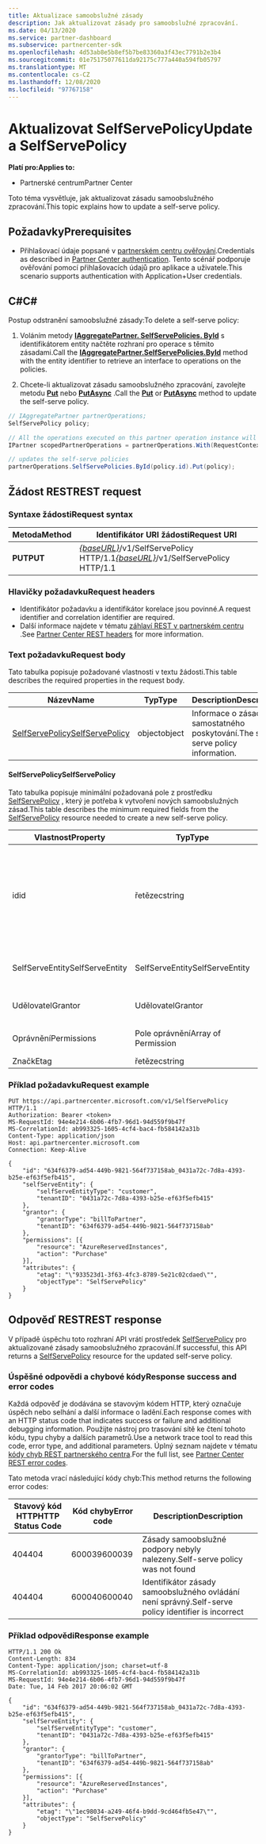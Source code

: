 ```yaml
---
title: Aktualizace samoobslužné zásady
description: Jak aktualizovat zásady pro samoobslužné zpracování.
ms.date: 04/13/2020
ms.service: partner-dashboard
ms.subservice: partnercenter-sdk
ms.openlocfilehash: 4d53ab8e5b8ef5b7be83360a3f43ec7791b2e3b4
ms.sourcegitcommit: 01e75175077611da92175c777a440a594fb05797
ms.translationtype: MT
ms.contentlocale: cs-CZ
ms.lasthandoff: 12/08/2020
ms.locfileid: "97767158"
---
```

# <a name="update-a-selfservepolicy"></a><span data-ttu-id="a551f-103">Aktualizovat SelfServePolicy</span><span class="sxs-lookup"><span data-stu-id="a551f-103">Update a SelfServePolicy</span></span>

<span data-ttu-id="a551f-104">**Platí pro:**</span><span class="sxs-lookup"><span data-stu-id="a551f-104">**Applies to:**</span></span>

- <span data-ttu-id="a551f-105">Partnerské centrum</span><span class="sxs-lookup"><span data-stu-id="a551f-105">Partner Center</span></span>

<span data-ttu-id="a551f-106">Toto téma vysvětluje, jak aktualizovat zásadu samoobslužného zpracování.</span><span class="sxs-lookup"><span data-stu-id="a551f-106">This topic explains how to update a self-serve policy.</span></span>

## <a name="prerequisites"></a><span data-ttu-id="a551f-107">Požadavky</span><span class="sxs-lookup"><span data-stu-id="a551f-107">Prerequisites</span></span>

- <span data-ttu-id="a551f-108">Přihlašovací údaje popsané v [partnerském centru ověřování](partner-center-authentication.md).</span><span class="sxs-lookup"><span data-stu-id="a551f-108">Credentials as described in [Partner Center authentication](partner-center-authentication.md).</span></span> <span data-ttu-id="a551f-109">Tento scénář podporuje ověřování pomocí přihlašovacích údajů pro aplikace a uživatele.</span><span class="sxs-lookup"><span data-stu-id="a551f-109">This scenario supports authentication with Application+User credentials.</span></span>

## <a name="c"></a><span data-ttu-id="a551f-110">C\#</span><span class="sxs-lookup"><span data-stu-id="a551f-110">C\#</span></span>

<span data-ttu-id="a551f-111">Postup odstranění samoobslužné zásady:</span><span class="sxs-lookup"><span data-stu-id="a551f-111">To delete a self-serve policy:</span></span>

1. <span data-ttu-id="a551f-112">Voláním metody [**IAggregatePartner. SelfServePolicies. ById**](/dotnet/api/microsoft.store.partnercenter.iselfservepoliciescollection.byid) s identifikátorem entity načtěte rozhraní pro operace s těmito zásadami.</span><span class="sxs-lookup"><span data-stu-id="a551f-112">Call the [**IAggregatePartner.SelfServePolicies.ById**](/dotnet/api/microsoft.store.partnercenter.iselfservepoliciescollection.byid) method with the entity identifier to retrieve an interface to operations on the policies.</span></span>

2. <span data-ttu-id="a551f-113">Chcete-li aktualizovat zásadu samoobslužného zpracování, zavolejte metodu [**Put**](/dotnet/api/microsoft.store.partnercenter.SelfServePolicies.put) nebo [**PutAsync**](/dotnet/api/microsoft.store.partnercenter.SelfServePolicies.putasync) .</span><span class="sxs-lookup"><span data-stu-id="a551f-113">Call the [**Put**](/dotnet/api/microsoft.store.partnercenter.SelfServePolicies.put) or [**PutAsync**](/dotnet/api/microsoft.store.partnercenter.SelfServePolicies.putasync) method to update the self-serve policy.</span></span>

``` csharp
// IAggregatePartner partnerOperations;
SelfServePolicy policy;

// All the operations executed on this partner operation instance will share the same correlation identifier but will differ in request identifier
IPartner scopedPartnerOperations = partnerOperations.With(RequestContextFactory.Instance.Create(Guid.NewGuid()));

// updates the self-serve policies
partnerOperations.SelfServePolicies.ById(policy.id).Put(policy);
```

## <a name="rest-request"></a><span data-ttu-id="a551f-114">Žádost REST</span><span class="sxs-lookup"><span data-stu-id="a551f-114">REST request</span></span>

### <a name="request-syntax"></a><span data-ttu-id="a551f-115">Syntaxe žádosti</span><span class="sxs-lookup"><span data-stu-id="a551f-115">Request syntax</span></span>

| <span data-ttu-id="a551f-116">Metoda</span><span class="sxs-lookup"><span data-stu-id="a551f-116">Method</span></span>   | <span data-ttu-id="a551f-117">Identifikátor URI žádosti</span><span class="sxs-lookup"><span data-stu-id="a551f-117">Request URI</span></span>                                                       |
|----------|-------------------------------------------------------------------|
| <span data-ttu-id="a551f-118">**PUT**</span><span class="sxs-lookup"><span data-stu-id="a551f-118">**PUT**</span></span> | <span data-ttu-id="a551f-119">[*{baseURL}*](partner-center-rest-urls.md)/v1/SelfServePolicy HTTP/1.1</span><span class="sxs-lookup"><span data-stu-id="a551f-119">[*{baseURL}*](partner-center-rest-urls.md)/v1/SelfServePolicy HTTP/1.1</span></span> |

### <a name="request-headers"></a><span data-ttu-id="a551f-120">Hlavičky požadavku</span><span class="sxs-lookup"><span data-stu-id="a551f-120">Request headers</span></span>

- <span data-ttu-id="a551f-121">Identifikátor požadavku a identifikátor korelace jsou povinné.</span><span class="sxs-lookup"><span data-stu-id="a551f-121">A request identifier and correlation identifier are required.</span></span>
- <span data-ttu-id="a551f-122">Další informace najdete v tématu [záhlaví REST v partnerském centru](headers.md) .</span><span class="sxs-lookup"><span data-stu-id="a551f-122">See [Partner Center REST headers](headers.md) for more information.</span></span>

### <a name="request-body"></a><span data-ttu-id="a551f-123">Text požadavku</span><span class="sxs-lookup"><span data-stu-id="a551f-123">Request body</span></span>

<span data-ttu-id="a551f-124">Tato tabulka popisuje požadované vlastnosti v textu žádosti.</span><span class="sxs-lookup"><span data-stu-id="a551f-124">This table describes the required properties in the request body.</span></span>

| <span data-ttu-id="a551f-125">Název</span><span class="sxs-lookup"><span data-stu-id="a551f-125">Name</span></span>                              | <span data-ttu-id="a551f-126">Typ</span><span class="sxs-lookup"><span data-stu-id="a551f-126">Type</span></span>   | <span data-ttu-id="a551f-127">Description</span><span class="sxs-lookup"><span data-stu-id="a551f-127">Description</span></span>                                 |
|------------------------------------------------------------------|--------|---------------------------------------------|
| [<span data-ttu-id="a551f-128">SelfServePolicy</span><span class="sxs-lookup"><span data-stu-id="a551f-128">SelfServePolicy</span></span>](self-serve-policy-resources.md#selfservepolicy)| <span data-ttu-id="a551f-129">object</span><span class="sxs-lookup"><span data-stu-id="a551f-129">object</span></span> | <span data-ttu-id="a551f-130">Informace o zásadách samostatného poskytování.</span><span class="sxs-lookup"><span data-stu-id="a551f-130">The self-serve policy information.</span></span> |

#### <a name="selfservepolicy"></a><span data-ttu-id="a551f-131">SelfServePolicy</span><span class="sxs-lookup"><span data-stu-id="a551f-131">SelfServePolicy</span></span>

<span data-ttu-id="a551f-132">Tato tabulka popisuje minimální požadovaná pole z prostředku [SelfServePolicy](self-serve-policy-resources.md#selfservepolicy) , který je potřeba k vytvoření nových samoobslužných zásad.</span><span class="sxs-lookup"><span data-stu-id="a551f-132">This table describes the minimum required fields from the [SelfServePolicy](self-serve-policy-resources.md#selfservepolicy) resource needed to create a new self-serve policy.</span></span>

| <span data-ttu-id="a551f-133">Vlastnost</span><span class="sxs-lookup"><span data-stu-id="a551f-133">Property</span></span>              | <span data-ttu-id="a551f-134">Typ</span><span class="sxs-lookup"><span data-stu-id="a551f-134">Type</span></span>             | <span data-ttu-id="a551f-135">Description</span><span class="sxs-lookup"><span data-stu-id="a551f-135">Description</span></span>                                                                                            |
|-----------------------|------------------|--------------------------------------------------------------------------------------------------------|
| <span data-ttu-id="a551f-136">id</span><span class="sxs-lookup"><span data-stu-id="a551f-136">id</span></span>                    | <span data-ttu-id="a551f-137">řetězec</span><span class="sxs-lookup"><span data-stu-id="a551f-137">string</span></span>           | <span data-ttu-id="a551f-138">Identifikátor zásady, který se poskytuje po úspěšném vytvoření zásady samoobslužného zpracování.</span><span class="sxs-lookup"><span data-stu-id="a551f-138">A self-serve policy identifier that is supplied upon successful creation of the self-serve policy.</span></span>     |
| <span data-ttu-id="a551f-139">SelfServeEntity</span><span class="sxs-lookup"><span data-stu-id="a551f-139">SelfServeEntity</span></span>       | <span data-ttu-id="a551f-140">SelfServeEntity</span><span class="sxs-lookup"><span data-stu-id="a551f-140">SelfServeEntity</span></span>  | <span data-ttu-id="a551f-141">Entita, která má udělen přístup k sobě.</span><span class="sxs-lookup"><span data-stu-id="a551f-141">The self-serve entity that is being granted access.</span></span>                                                     |
| <span data-ttu-id="a551f-142">Udělovatel</span><span class="sxs-lookup"><span data-stu-id="a551f-142">Grantor</span></span>               | <span data-ttu-id="a551f-143">Udělovatel</span><span class="sxs-lookup"><span data-stu-id="a551f-143">Grantor</span></span>          | <span data-ttu-id="a551f-144">Uděluje udělení přístupu.</span><span class="sxs-lookup"><span data-stu-id="a551f-144">The grantor that is granting access.</span></span>                                                                    |
| <span data-ttu-id="a551f-145">Oprávnění</span><span class="sxs-lookup"><span data-stu-id="a551f-145">Permissions</span></span>           | <span data-ttu-id="a551f-146">Pole oprávnění</span><span class="sxs-lookup"><span data-stu-id="a551f-146">Array of Permission</span></span>| <span data-ttu-id="a551f-147">Pole prostředků [oprávnění](self-serve-policy-resources.md#permission)</span><span class="sxs-lookup"><span data-stu-id="a551f-147">An Array of [Permission](self-serve-policy-resources.md#permission) resources.</span></span>                                                      |
| <span data-ttu-id="a551f-148">Značk</span><span class="sxs-lookup"><span data-stu-id="a551f-148">Etag</span></span>                  | <span data-ttu-id="a551f-149">řetězec</span><span class="sxs-lookup"><span data-stu-id="a551f-149">string</span></span>           | <span data-ttu-id="a551f-150">Značka ETag</span><span class="sxs-lookup"><span data-stu-id="a551f-150">The Etag.</span></span>                                                                                               |


### <a name="request-example"></a><span data-ttu-id="a551f-151">Příklad požadavku</span><span class="sxs-lookup"><span data-stu-id="a551f-151">Request example</span></span>

```http
PUT https://api.partnercenter.microsoft.com/v1/SelfServePolicy HTTP/1.1
Authorization: Bearer <token>
MS-RequestId: 94e4e214-6b06-4fb7-96d1-94d559f9b47f
MS-CorrelationId: ab993325-1605-4cf4-bac4-fb584142a31b
Content-Type: application/json
Host: api.partnercenter.microsoft.com
Connection: Keep-Alive

{
    "id": "634f6379-ad54-449b-9821-564f737158ab_0431a72c-7d8a-4393-b25e-ef63f5efb415",
    "selfServeEntity": {
        "selfServeEntityType": "customer",
        "tenantID": "0431a72c-7d8a-4393-b25e-ef63f5efb415"
    },
    "grantor": {
        "grantorType": "billToPartner",
        "tenantID": "634f6379-ad54-449b-9821-564f737158ab"
    },
    "permissions": [{
        "resource": "AzureReservedInstances",
        "action": "Purchase"
    }],
    "attributes": {
        "etag": "\"933523d1-3f63-4fc3-8789-5e21c02cdaed\"",
        "objectType": "SelfServePolicy"
    }
}
```

## <a name="rest-response"></a><span data-ttu-id="a551f-152">Odpověď REST</span><span class="sxs-lookup"><span data-stu-id="a551f-152">REST response</span></span>

<span data-ttu-id="a551f-153">V případě úspěchu toto rozhraní API vrátí prostředek [SelfServePolicy](self-serve-policy-resources.md#selfservepolicy) pro aktualizované zásady samoobslužného zpracování.</span><span class="sxs-lookup"><span data-stu-id="a551f-153">If successful, this API returns a [SelfServePolicy](self-serve-policy-resources.md#selfservepolicy) resource for the updated self-serve policy.</span></span>

### <a name="response-success-and-error-codes"></a><span data-ttu-id="a551f-154">Úspěšné odpovědi a chybové kódy</span><span class="sxs-lookup"><span data-stu-id="a551f-154">Response success and error codes</span></span>

<span data-ttu-id="a551f-155">Každá odpověď je dodávána se stavovým kódem HTTP, který označuje úspěch nebo selhání a další informace o ladění.</span><span class="sxs-lookup"><span data-stu-id="a551f-155">Each response comes with an HTTP status code that indicates success or failure and additional debugging information.</span></span> <span data-ttu-id="a551f-156">Použijte nástroj pro trasování sítě ke čtení tohoto kódu, typu chyby a dalších parametrů.</span><span class="sxs-lookup"><span data-stu-id="a551f-156">Use a network trace tool to read this code, error type, and additional parameters.</span></span> <span data-ttu-id="a551f-157">Úplný seznam najdete v tématu [kódy chyb REST partnerského centra](error-codes.md).</span><span class="sxs-lookup"><span data-stu-id="a551f-157">For the full list, see [Partner Center REST error codes](error-codes.md).</span></span>

<span data-ttu-id="a551f-158">Tato metoda vrací následující kódy chyb:</span><span class="sxs-lookup"><span data-stu-id="a551f-158">This method returns the following error codes:</span></span>

| <span data-ttu-id="a551f-159">Stavový kód HTTP</span><span class="sxs-lookup"><span data-stu-id="a551f-159">HTTP Status Code</span></span>     | <span data-ttu-id="a551f-160">Kód chyby</span><span class="sxs-lookup"><span data-stu-id="a551f-160">Error code</span></span>   | <span data-ttu-id="a551f-161">Description</span><span class="sxs-lookup"><span data-stu-id="a551f-161">Description</span></span>                                                                |
|----------------------|--------------|----------------------------------------------------------------------------|
| <span data-ttu-id="a551f-162">404</span><span class="sxs-lookup"><span data-stu-id="a551f-162">404</span></span>                  | <span data-ttu-id="a551f-163">600039</span><span class="sxs-lookup"><span data-stu-id="a551f-163">600039</span></span>       | <span data-ttu-id="a551f-164">Zásady samoobslužné podpory nebyly nalezeny.</span><span class="sxs-lookup"><span data-stu-id="a551f-164">Self-serve policy was not found</span></span>                                            |
| <span data-ttu-id="a551f-165">404</span><span class="sxs-lookup"><span data-stu-id="a551f-165">404</span></span>                  | <span data-ttu-id="a551f-166">600040</span><span class="sxs-lookup"><span data-stu-id="a551f-166">600040</span></span>       | <span data-ttu-id="a551f-167">Identifikátor zásady samoobslužného ovládání není správný.</span><span class="sxs-lookup"><span data-stu-id="a551f-167">Self-serve policy identifier is incorrect</span></span>                                  |


### <a name="response-example"></a><span data-ttu-id="a551f-168">Příklad odpovědi</span><span class="sxs-lookup"><span data-stu-id="a551f-168">Response example</span></span>

```http
HTTP/1.1 200 Ok
Content-Length: 834
Content-Type: application/json; charset=utf-8
MS-CorrelationId: ab993325-1605-4cf4-bac4-fb584142a31b
MS-RequestId: 94e4e214-6b06-4fb7-96d1-94d559f9b47f
Date: Tue, 14 Feb 2017 20:06:02 GMT

{
    "id": "634f6379-ad54-449b-9821-564f737158ab_0431a72c-7d8a-4393-b25e-ef63f5efb415",
    "selfServeEntity": {
        "selfServeEntityType": "customer",
        "tenantID": "0431a72c-7d8a-4393-b25e-ef63f5efb415"
    },
    "grantor": {
        "grantorType": "billToPartner",
        "tenantID": "634f6379-ad54-449b-9821-564f737158ab"
    },
    "permissions": [{
        "resource": "AzureReservedInstances",
        "action": "Purchase"
    }],
    "attributes": {
        "etag": "\"1ec98034-a249-46f4-b9dd-9cd464fb5e47\"",
        "objectType": "SelfServePolicy"
    }
}
```
